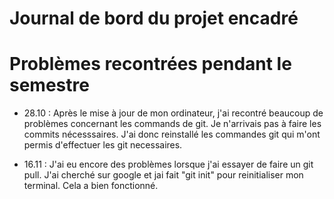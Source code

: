 # Journal de bord du projet encadré

# Problèmes recontrées pendant le semestre

- 28.10 : Après le mise à jour de mon ordinateur, j'ai recontré beaucoup de problèmes concernant les commands de git. Je n'arrivais pas à faire les commits nécesssaires. J'ai donc reinstallé les commandes git qui m'ont permis d'effectuer les git necessaires. 

- 16.11 : J'ai eu encore des problèmes lorsque j'ai essayer de faire un git pull. J'ai cherché sur google et jai fait "git init" pour reinitialiser mon terminal. Cela a bien fonctionné. 
